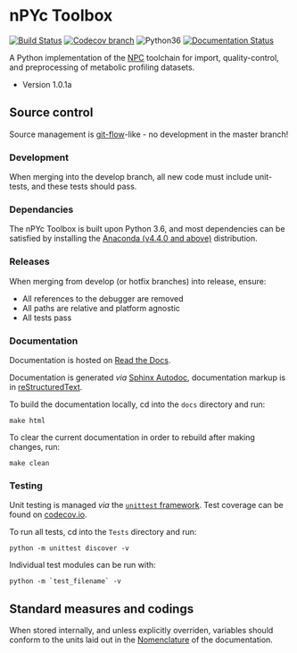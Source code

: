 # nPYc Toolbox #

[![Build Status](https://travis-ci.org/phenomecentre/nPYc-Toolbox.svg?branch=master)](https://travis-ci.org/phenomecentre/nPYc-Toolbox) [![Codecov branch](https://img.shields.io/codecov/c/github/phenomecentre/nPYc-Toolbox/master.svg)](https://codecov.io/gh/phenomecentre/nPYc-Toolbox) ![Python36](https://img.shields.io/badge/python-3.6-blue.svg) [![Documentation Status](https://readthedocs.org/projects/npyc-toolbox/badge/?version=latest)](http://npyc-toolbox.readthedocs.io/en/latest/?badge=latest)

A Python implementation of the [NPC](http://phenomecentre.org) toolchain for import, quality-control, and preprocessing of metabolic profiling datasets.

* Version 1.0.1a


## Source control 
Source management is [git-flow](http://nvie.com/posts/a-successful-git-branching-model/)-like - no development in the master branch!


### Development
When merging into the develop branch, all new code must include unit-tests, and these tests should pass.


### Dependancies
The nPYc Toolbox is built upon Python 3.6, and most dependencies can be satisfied by installing the [Anaconda (v4.4.0 and above)](https://www.continuum.io/downloads) distribution.


### Releases
When merging from develop (or hotfix branches) into release, ensure:

* All references to the debugger are removed
* All paths are relative and platform agnostic
* All tests pass


### Documentation
Documentation is hosted on [Read the Docs](http://npyc-toolbox.readthedocs.io/en/latest/index.html).

Documentation is generated *via* [Sphinx Autodoc](http://www.sphinx-doc.org/), documentation markup is in [reStructuredText](http://docutils.sourceforge.net/rst.html).

To build the documentation locally, cd into the `docs` directory and run:

    make html

To clear the current documentation in order to rebuild after making changes, run:

    make clean

### Testing

Unit testing is managed *via* the [`unittest` framework](https://docs.python.org/3.5/library/unittest.html). Test coverage can be found on [codecov.io](https://codecov.io/gh/phenomecentre/nPYc-Toolbox/).

To run all tests, cd into the `Tests` directory and run:

    python -m unittest discover -v

Individual test modules can be run with:

    python -m `test_filename` -v


## Standard measures and codings

When stored internally, and unless explicitly overriden, variables should conform to the units laid out in the [Nomenclature](http://npyc-toolbox.readthedocs.io/en/latest/nomenclature.html) of the documentation.
